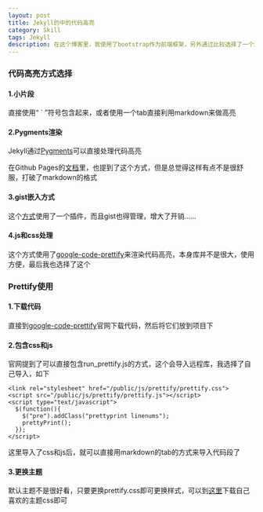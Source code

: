 ```yaml
---
layout: post
title: Jekyll的中的代码高亮
category: Skill
tags: Jekyll
description: 在这个博客里，我使用了bootstrap作为前端框架，另外通过比较选择了一个还算满意的代码高亮方式
---
```


### 代码高亮方式选择

#### 1.小片段 

直接使用“ \` ”符号包含起来，或者使用一个tab直接利用markdown来做高亮

#### 2.Pygments渲染
  
Jekyll通过[Pygments](http://pygments.org/)可以直接处理代码高亮

在Github Pages的[文档](https://github.com/mojombo/jekyll/wiki/Liquid-Extensions)里，也提到了这个方式，但是总觉得这样有点不是很舒服，打破了markdown的格式

#### 3.gist嵌入方式

这个[方式](https://gist.github.com/imathis/1027674)使用了一个插件，而且gist也得管理，增大了开销……

#### 4.js和css处理

这个方式使用了[google-code-prettify](https://code.google.com/p/google-code-prettify/)来渲染代码高亮，本身库并不是很大，使用方便，最后我也选择了这个

### Prettify使用

#### 1.下载代码

直接到[google-code-prettify](https://code.google.com/p/google-code-prettify/)官网下载代码，然后将它们放到项目下

#### 2.包含css和js

官网提到了可以直接包含run_prettify.js的方式，这个会导入远程库，我选择了自己导入，如下

    <link rel="stylesheet" href="/public/js/prettify/prettify.css">
    <script src="/public/js/prettify/prettify.js"></script>
    <script type="text/javascript">
      $(function(){
        $("pre").addClass("prettyprint linenums");
        prettyPrint();
      });
    </script>

这里导入了css和js后，就可以直接用markdown的tab的方式来导入代码段了

#### 3.更换主题
默认主题不是很好看，只要更换prettify.css即可更换样式，可以到[这里](http://google-code-prettify.googlecode.com/svn/trunk/styles/index.html)下载自己喜欢的主题css即可